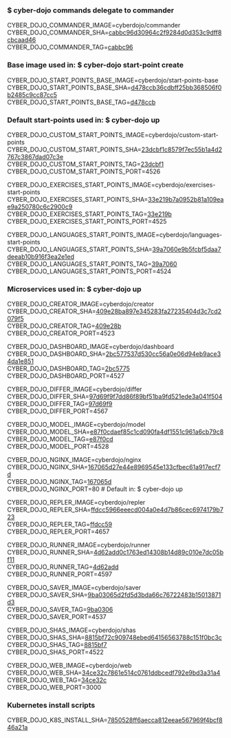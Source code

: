 ### $ cyber-dojo commands delegate to commander

CYBER_DOJO_COMMANDER_IMAGE=cyberdojo/commander  
CYBER_DOJO_COMMANDER_SHA=[cabbc96d30964c2f9284d0d353c9dff8cbcaad46](https://github.com/cyber-dojo/commander/commit/cabbc96d30964c2f9284d0d353c9dff8cbcaad46)  
CYBER_DOJO_COMMANDER_TAG=[cabbc96](https://hub.docker.com/layers/cyberdojo/commander/cabbc96/images/sha256-05edddbb83bbe67c3107297c0850cc684b62196bc38fe62059c4733c75ebc4a5)  

### Base image used in: $ cyber-dojo start-point create

CYBER_DOJO_START_POINTS_BASE_IMAGE=cyberdojo/start-points-base  
CYBER_DOJO_START_POINTS_BASE_SHA=[d478ccb36cdbff25bb368506f0b2485c9cc87cc5](https://github.com/cyber-dojo/start-points-base/commit/d478ccb36cdbff25bb368506f0b2485c9cc87cc5)  
CYBER_DOJO_START_POINTS_BASE_TAG=[d478ccb](https://hub.docker.com/layers/cyberdojo/start-points-base/d478ccb/images/sha256-402adefd8be573b4b0eead68436c2958e957df173c365e03c55bec5b0d3fd87e)  

### Default start-points used in: $ cyber-dojo up

CYBER_DOJO_CUSTOM_START_POINTS_IMAGE=cyberdojo/custom-start-points  
CYBER_DOJO_CUSTOM_START_POINTS_SHA=[23dcbf1c8579f7ec55b1a4d2767c3867dad07c3e](https://github.com/cyber-dojo/custom-start-points/commit/23dcbf1c8579f7ec55b1a4d2767c3867dad07c3e)  
CYBER_DOJO_CUSTOM_START_POINTS_TAG=[23dcbf1](https://hub.docker.com/layers/cyberdojo/custom-start-points/23dcbf1/images/sha256-988f93121e2ce59491ca517cc1d00d27704e57e8476a9c2807823fb0bb6d14fb)  
CYBER_DOJO_CUSTOM_START_POINTS_PORT=4526

CYBER_DOJO_EXERCISES_START_POINTS_IMAGE=cyberdojo/exercises-start-points  
CYBER_DOJO_EXERCISES_START_POINTS_SHA=[33e219b7a0952b81a109eae9a250780c6c2900c9](https://github.com/cyber-dojo/exercises-start-points/commit/33e219b7a0952b81a109eae9a250780c6c2900c9)  
CYBER_DOJO_EXERCISES_START_POINTS_TAG=[33e219b](https://hub.docker.com/layers/cyberdojo/exercises-start-points/33e219b/images/sha256-ce5c22b5bdaca447a2322defe1b0c4c9a367d5ed4c8e1bf5617e03d0cbe9f8de)  
CYBER_DOJO_EXERCISES_START_POINTS_PORT=4525

CYBER_DOJO_LANGUAGES_START_POINTS_IMAGE=cyberdojo/languages-start-points  
CYBER_DOJO_LANGUAGES_START_POINTS_SHA=[39a7060e9b5fcbf5daa7deeab10b916f3ea2e1ed](https://github.com/cyber-dojo/languages-start-points/commit/39a7060e9b5fcbf5daa7deeab10b916f3ea2e1ed)  
CYBER_DOJO_LANGUAGES_START_POINTS_TAG=[39a7060](https://hub.docker.com/layers/cyberdojo/languages-start-points/39a7060/images/sha256-ac1c03c6010318277f0241a412f7ea56a9ba416b33db389f9343b4049604d6f2)  
CYBER_DOJO_LANGUAGES_START_POINTS_PORT=4524

### Microservices used in: $ cyber-dojo up

CYBER_DOJO_CREATOR_IMAGE=cyberdojo/creator  
CYBER_DOJO_CREATOR_SHA=[409e28ba897e345283fa27235404d3c7cd2079f5](https://github.com/cyber-dojo/creator/commit/409e28ba897e345283fa27235404d3c7cd2079f5)  
CYBER_DOJO_CREATOR_TAG=[409e28b](https://hub.docker.com/layers/cyberdojo/creator/409e28b/images/sha256-e2c18fabb023cb1835ad7b2dba92507431b8eb44bc3c015e61ad3976d9f869ec)  
CYBER_DOJO_CREATOR_PORT=4523

CYBER_DOJO_DASHBOARD_IMAGE=cyberdojo/dashboard  
CYBER_DOJO_DASHBOARD_SHA=[2bc577537d530cc56a0e06d94eb9ace34da1e851](https://github.com/cyber-dojo/dashboard/commit/2bc577537d530cc56a0e06d94eb9ace34da1e851)  
CYBER_DOJO_DASHBOARD_TAG=[2bc5775](https://hub.docker.com/layers/cyberdojo/dashboard/2bc5775/images/sha256-ee8a5c721025faa7a9276d1b38316712429e7471191aca22104e97c0ec111a1f)  
CYBER_DOJO_DASHBOARD_PORT=4527

CYBER_DOJO_DIFFER_IMAGE=cyberdojo/differ  
CYBER_DOJO_DIFFER_SHA=[97d69f9f7dd86f89bf51ba9fd521ede3a041f504](https://github.com/cyber-dojo/differ/commit/97d69f9f7dd86f89bf51ba9fd521ede3a041f504)  
CYBER_DOJO_DIFFER_TAG=[97d69f9](https://hub.docker.com/layers/cyberdojo/differ/97d69f9/images/sha256-cab274525f59c8e35f57702090fa012ed4396672bab0b9e959e1c777ae7d448a)  
CYBER_DOJO_DIFFER_PORT=4567

CYBER_DOJO_MODEL_IMAGE=cyberdojo/model  
CYBER_DOJO_MODEL_SHA=[e87f0cdaef85c1cd090fa4df1551c961a6cb79c8](https://github.com/cyber-dojo/model/commit/e87f0cdaef85c1cd090fa4df1551c961a6cb79c8)  
CYBER_DOJO_MODEL_TAG=[e87f0cd](https://hub.docker.com/layers/cyberdojo/model/e87f0cd/images/sha256-64e10e74cd8dd90d0ebfe5f716d5c7c1b521e307a85b19968154217e1a4efbfa)  
CYBER_DOJO_MODEL_PORT=4528

CYBER_DOJO_NGINX_IMAGE=cyberdojo/nginx  
CYBER_DOJO_NGINX_SHA=[167065d27e44e8969545e133cfbec61a917ecf7d](https://github.com/cyber-dojo/nginx/commit/167065d27e44e8969545e133cfbec61a917ecf7d)  
CYBER_DOJO_NGINX_TAG=[167065d](https://hub.docker.com/layers/cyberdojo/nginx/167065d/images/sha256-94f0408f11d51d6054fdf7c7861b2cdc3c0052c2cbd5ddc2ed634044e11ed26e)  
CYBER_DOJO_NGINX_PORT=80 # Default in: $ cyber-dojo up

CYBER_DOJO_REPLER_IMAGE=cyberdojo/repler  
CYBER_DOJO_REPLER_SHA=[ffdcc5966eeecd004a0e4d7b86cec6974179b723](https://github.com/cyber-dojo/repler/commit/ffdcc5966eeecd004a0e4d7b86cec6974179b723)  
CYBER_DOJO_REPLER_TAG=[ffdcc59](https://hub.docker.com/layers/cyberdojo/repler/ffdcc59/images/sha256-f2448d9e44c5aaccc810fbbeb9c18656e7157163a3fe4a4cd52a64ca43288123)  
CYBER_DOJO_REPLER_PORT=4657

CYBER_DOJO_RUNNER_IMAGE=cyberdojo/runner  
CYBER_DOJO_RUNNER_SHA=[4d62add0c1763ed14308b14d89c010e7dc05bf11](https://github.com/cyber-dojo/runner/commit/4d62add0c1763ed14308b14d89c010e7dc05bf11)  
CYBER_DOJO_RUNNER_TAG=[4d62add](https://hub.docker.com/layers/cyberdojo/runner/4d62add/images/sha256-3b66b0dc1f33b7f4604dffe98527447548486cce9b032fdd52dd2337d867a8c8)  
CYBER_DOJO_RUNNER_PORT=4597

CYBER_DOJO_SAVER_IMAGE=cyberdojo/saver  
CYBER_DOJO_SAVER_SHA=[9ba03065d2fd5d3bda66c76722483b15013871d3](https://github.com/cyber-dojo/saver/commit/9ba03065d2fd5d3bda66c76722483b15013871d3)  
CYBER_DOJO_SAVER_TAG=[9ba0306](https://hub.docker.com/layers/cyberdojo/saver/9ba0306/images/sha256-d5b4b493b96a407d46d2ca3af0bb4e9ffd225df78a5aed105224e4120b3b9814)  
CYBER_DOJO_SAVER_PORT=4537

CYBER_DOJO_SHAS_IMAGE=cyberdojo/shas  
CYBER_DOJO_SHAS_SHA=[8815bf72c909748ebed64156563788c151f0bc3c](https://github.com/cyber-dojo/shas/commit/8815bf72c909748ebed64156563788c151f0bc3c)  
CYBER_DOJO_SHAS_TAG=[8815bf7](https://hub.docker.com/layers/cyberdojo/shas/8815bf7/images/sha256-ccd0f3d7b45df94749c698b5192c0567b9adb365b7d6b5acc5b578fc936c7f9f)  
CYBER_DOJO_SHAS_PORT=4522

CYBER_DOJO_WEB_IMAGE=cyberdojo/web  
CYBER_DOJO_WEB_SHA=[34ce32c7861e514c0761ddbcedf792e9bd3a31a4](https://github.com/cyber-dojo/web/commit/34ce32c7861e514c0761ddbcedf792e9bd3a31a4)  
CYBER_DOJO_WEB_TAG=[34ce32c](https://hub.docker.com/layers/cyberdojo/web/34ce32c/images/sha256-5fca0f84d5309c0ef6707e29c9cbe9fa9491ac52229b6705f02055d07f01dc8b)  
CYBER_DOJO_WEB_PORT=3000

### Kubernetes install scripts
CYBER_DOJO_K8S_INSTALL_SHA=[7850528ff6aecca812eeae567969f4bcf846a21a](https://github.com/cyber-dojo/k8s-install/commit/7850528ff6aecca812eeae567969f4bcf846a21a)  
